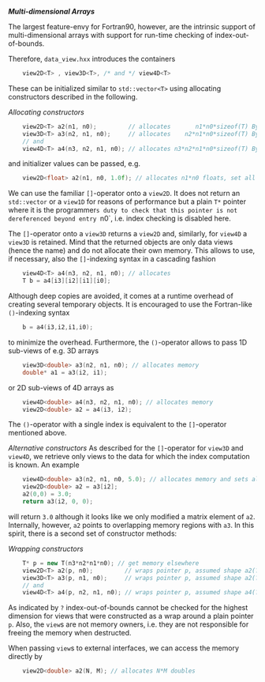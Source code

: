 ***Multi-dimensional Arrays***

The largest feature-envy for Fortran90, however, are the intrinsic support of
multi-dimensional arrays with support for run-time checking of index-out-of-bounds.

Therefore, `data_view.hxx` introduces the containers
```C++
    view2D<T> , view3D<T>, /* and */ view4D<T>
```
These can be initialized similar to `std::vector<T>` using allocating constructors
described in the following.

*Allocating constructors*
```C++
    view2D<T> a2(n1, n0);         // allocates       n1*n0*sizeof(T) Bytes
    view3D<T> a3(n2, n1, n0);     // allocates    n2*n1*n0*sizeof(T) Bytes
    // and
    view4D<T> a4(n3, n2, n1, n0); // allocates n3*n2*n1*n0*sizeof(T) Bytes
```
and initializer values can be passed, e.g.
```C++
    view2D<float> a2(n1, n0, 1.0f); // allocates n1*n0 floats, set all to value 1
```
We can use the familiar `[]`-operator onto a `view2D`.
It does not return an `std::vector` or a `view1D` for reasons of performance
but a plain `T*` pointer where it is the programmer`s duty to check that
this pointer is not dereferenced beyond entry `n0`, i.e. index checking is disabled here.

The `[]`-operator onto a `view3D` returns a `view2D` and, similarly,
for `view4D` a `view3D` is retained. Mind that the returned objects 
are only data views (hence the name) and do not allocate their own memory.
This allows to use, if necessary, also the `[]`-indexing syntax in a cascading fashion
```C++
    view4D<T> a4(n3, n2, n1, n0); // allocates
    T b = a4[i3][i2][i1][i0];
```
Although deep copies are avoided, it comes at a runtime overhead of creating 
several temporary objects. It is encouraged to use the Fortran-like `()`-indexing syntax
```C++
    b = a4(i3,i2,i1,i0);
```
to minimize the overhead.
Furthermore, the `()`-operator allows to pass 1D sub-views of e.g. 3D arrays
```C++
    view3D<double> a3(n2, n1, n0); // allocates memory
    double* a1 = a3(i2, i1);
```
or 2D sub-views of 4D arrays as
```C++
    view4D<double> a4(n3, n2, n1, n0); // allocates memory
    view2D<double> a2 = a4(i3, i2);
```
The `()`-operator with a single index is equivalent to the `[]`-operator mentioned above.

*Alternative constructors*
As described for the `[]`-operator for `view3D` and `view4D`,
we retrieve only views to the data for which the index computation is known.
An example
```C++
    view4D<double> a3(n2, n1, n0, 5.0); // allocates memory and sets all to 5.0
    view2D<double> a2 = a3[i2];
    a2(0,0) = 3.0;
    return a3(i2, 0, 0);
```
will return `3.0` although it looks like we only modified a matrix element of `a2`.
Internally, however, `a2` points to overlapping memory regions with `a3`.
In this spirit, there is a second set of constructor methods:

*Wrapping constructors*
```C++
    T* p = new T(n3*n2*n1*n0); // get memory elsewhere
    view2D<T> a2(p, n0);         // wraps pointer p, assumed shape a2(?, n0)
    view3D<T> a3(p, n1, n0);     // wraps pointer p, assumed shape a2(?, n1, n0)
    // and
    view4D<T> a4(p, n2, n1, n0); // wraps pointer p, assumed shape a4(?, n2, n1, n0)
```
As indicated by `?` index-out-of-bounds cannot be checked for the highest dimension
for views that were constructed as a wrap around a plain pointer `p`.
Also, the `view`s are not memory owners, i.e. they are not responsible for
freeing the memory when destructed.

When passing `view`s to external interfaces, we can access the memory directly by
```C++
    view2D<double> a2(N, M); // allocates N*M doubles
```


